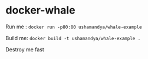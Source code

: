 # docker-whale

Run me : `docker run -p80:80 ushamandya/whale-example`

Build me: `docker build -t ushamandya/whale-example .`

Destroy me fast
